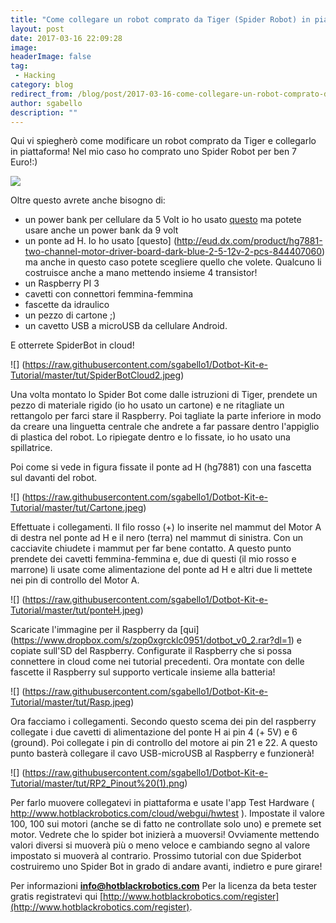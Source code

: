 ```yaml
---
title: "Come collegare un robot comprato da Tiger (Spider Robot) in piattaforma cloud !!"
layout: post
date: 2017-03-16 22:09:28
image: 
headerImage: false
tag: 
 - Hacking
category: blog
redirect_from: /blog/post/2017-03-16-come-collegare-un-robot-comprato-da-tiger-spider-robot-in-piattaforma-cloud
author: sgabello
description: ""
---
```


Qui vi spiegherò come modificare un robot comprato da Tiger e collegarlo in piattaforma! Nel mio caso ho comprato uno Spider Robot per ben 7 Euro!:)

![](https://pbs.twimg.com/media/CWmEXs7WUAABSLl.jpg)

Oltre questo avrete anche bisogno di:

* un power bank per cellulare da 5 Volt io ho usato [questo](http://www.dx.com/p/cylinder-shaped-external-6000mah-emergency-power-battery-charger-for-iphone-cell-phone-silver-206652#.WFFUEh9ifCI) ma potete usare anche un power bank da 9 volt
* un ponte ad H. Io ho usato [questo] (http://eud.dx.com/product/hg7881-two-channel-motor-driver-board-dark-blue-2-5-12v-2-pcs-844407060) ma anche in questo caso potete scegliere quello che volete. Qualcuno li costruisce anche a mano mettendo insieme 4 transistor!
* un Raspberry PI 3
* cavetti con connettori femmina-femmina
* fascette da idraulico
* un pezzo di cartone ;) 
* un cavetto USB a microUSB da cellulare Android. 

E otterrete SpiderBot in cloud!

![] (https://raw.githubusercontent.com/sgabello1/Dotbot-Kit-e-Tutorial/master/tut/SpiderBotCloud2.jpeg)

Una volta montato lo Spider Bot come dalle istruzioni di Tiger, prendete un pezzo di materiale rigido  (io ho usato un cartone) e ne ritagliate un rettangolo per farci stare il Raspberry. Poi tagliate la parte inferiore in modo da creare una linguetta centrale che andrete a far passare dentro l'appiglio di plastica del robot. Lo ripiegate dentro e lo fissate, io ho usato una spillatrice. 

Poi come si vede in figura fissate il ponte ad H (hg7881) con una fascetta sul davanti del robot.  

![] (https://raw.githubusercontent.com/sgabello1/Dotbot-Kit-e-Tutorial/master/tut/Cartone.jpeg) 

Effettuate i collegamenti. Il filo rosso (+) lo inserite nel mammut del Motor A di destra nel ponte ad H e il nero (terra) nel mammut di sinistra. Con un cacciavite chiudete i mammut per far bene contatto. A questo punto prendete dei cavetti femmina-femmina e, due di questi (il mio rosso e marrone) li usate come alimentazione del ponte ad H e altri due li mettete nei pin di controllo del Motor A.

![] (https://raw.githubusercontent.com/sgabello1/Dotbot-Kit-e-Tutorial/master/tut/ponteH.jpeg)

Scaricate l'immagine per il Raspberry da [qui] (https://www.dropbox.com/s/zop0xgrcklc0951/dotbot_v0_2.rar?dl=1) e copiate sull'SD del Raspberry. Configurate il Raspberry che si possa connettere in cloud come nei tutorial precedenti. Ora montate con delle fascette il Raspberry sul supporto verticale insieme alla batteria!

![] (https://raw.githubusercontent.com/sgabello1/Dotbot-Kit-e-Tutorial/master/tut/Rasp.jpeg)

Ora facciamo i collegamenti. Secondo questo scema dei pin del raspberry collegate i due cavetti di alimentazione del ponte H ai pin 4 (+ 5V) e 6 (ground). Poi collegate i pin di controllo del motore ai pin 21 e 22. A questo punto basterà collegare il cavo USB-microUSB al Raspberry e funzionerà!

![] (https://raw.githubusercontent.com/sgabello1/Dotbot-Kit-e-Tutorial/master/tut/RP2_Pinout%20(1).png)

Per farlo muovere collegatevi in piattaforma e usate l'app Test Hardware ( http://www.hotblackrobotics.com/cloud/webgui/hwtest ). Impostate il valore 100, 100 sui motori (anche se di fatto ne controllate solo uno) e premete set motor. Vedrete che lo spider bot inizierà a muoversi! Ovviamente mettendo valori diversi si muoverà più o meno veloce e cambiando segno al valore impostato si muoverà al contrario. Prossimo tutorial con due Spiderbot costruiremo uno Spider Bot in grado di andare avanti, indietro e pure girare! 

Per informazioni **info@hotblackrobotics.com** 
Per la licenza da beta tester gratis registratevi qui [http://www.hotblackrobotics.com/register](http://www.hotblackrobotics.com/register).